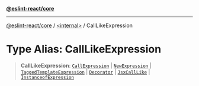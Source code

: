 [**@eslint-react/core**](../../README.md)

***

[@eslint-react/core](../../README.md) / [\<internal\>](../README.md) / CallLikeExpression

# Type Alias: CallLikeExpression

> **CallLikeExpression**: [`CallExpression`](../interfaces/CallExpression.md) \| [`NewExpression`](../interfaces/NewExpression.md) \| [`TaggedTemplateExpression`](../interfaces/TaggedTemplateExpression.md) \| [`Decorator`](../interfaces/Decorator.md) \| [`JsxCallLike`](JsxCallLike.md) \| [`InstanceofExpression`](../interfaces/InstanceofExpression.md)
